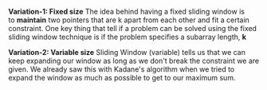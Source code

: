 
**Variation-1: Fixed size**
The idea behind having a fixed sliding window is to **maintain** two pointers that are k apart from each other and fit a certain constraint.
One key thing that tell if a problem can be solved using the fixed sliding window technique is if the problem specifies a subarray length, **k**

**Variation-2: Variable size**
Sliding Window (variable) tells us that we can keep expanding our window as long as we don't break the constraint we are given. We already saw this with Kadane's algorithm when we tried to expand the window as much as possible to get to our maximum sum.
